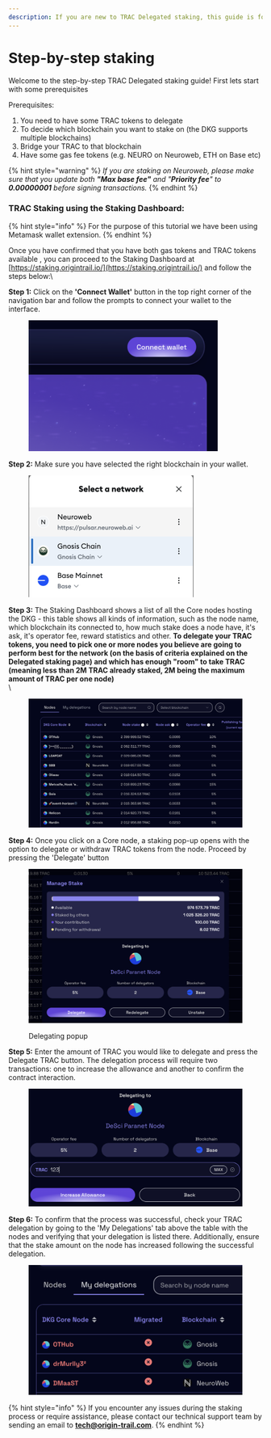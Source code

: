 ```yaml
---
description: If you are new to TRAC Delegated staking, this guide is for you!
---
```


# Step-by-step staking

Welcome to the step-by-step TRAC Delegated staking guide! First lets start with some prerequisites

Prerequisites:

1. You need to have some TRAC tokens to delegate
2. To decide which blockchain you want to stake on (the DKG supports multiple blockchains)
3. Bridge your TRAC to that blockchain
4. Have some gas fee tokens (e.g. NEURO on Neuroweb, ETH on Base etc)

{% hint style="warning" %}
_If you are staking on Neuroweb, please make sure that you update both **"Max base fee"** and "**Priority fee**" to **0.00000001** before signing transactions._
{% endhint %}

### **TRAC Staking using the Staking Dashboard:**

{% hint style="info" %}
For the purpose of this tutorial we have been using Metamask wallet extension.
{% endhint %}

Once you have confirmed that you have both gas tokens and TRAC tokens available , you can proceed to the Staking Dashboard at [https://staking.origintrail.io/](https://staking.origintrail.io/) and follow the steps below:\


**Step 1:** Click on the **'Connect Wallet'** button in the top right corner of the navigation bar and follow the prompts to connect your wallet to the interface.

<figure><img src="../../.gitbook/assets/Screenshot 2024-12-27 at 15.24.48.png" alt="" width="375"><figcaption></figcaption></figure>

**Step 2:** Make sure you have selected the right blockchain in your wallet.&#x20;

<figure><img src="../../.gitbook/assets/Screenshot 2024-12-27 at 15.25.21.png" alt="" width="327"><figcaption></figcaption></figure>

**Step 3:** The Staking Dashboard shows a list of all the Core nodes hosting the DKG - this table shows all kinds of information, such as the node name, which blockchain its connected to, how much stake does a node have, it's ask, it's operator fee, reward statistics and other. **To delegate your TRAC tokens, you need to pick one or more nodes you believe are going to perform best for the network (on the basis of criteria explained on the Delegated staking page) and which has enough "room" to take TRAC (meaning less than 2M TRAC already staked, 2M being the maximum amount of TRAC per one node)**\
\


<figure><img src="../../.gitbook/assets/Screenshot 2024-12-27 at 15.26.46.png" alt="" width="563"><figcaption></figcaption></figure>

**Step 4:** Once you click on a Core node, a staking pop-up opens with the option to delegate or withdraw TRAC tokens from the node. Proceed by pressing the 'Delegate' button

<figure><img src="../../.gitbook/assets/Screenshot 2024-12-27 at 15.28.41.png" alt=""><figcaption><p>Delegating popup</p></figcaption></figure>

**Step 5:** Enter the amount of TRAC you would like to delegate and press the Delegate TRAC button. The delegation process will require two transactions: one to increase the allowance and another to confirm the contract interaction.

<figure><img src="../../.gitbook/assets/Screenshot 2024-12-27 at 15.29.46.png" alt=""><figcaption></figcaption></figure>



**Step 6:** To confirm that the process was successful, check your TRAC delegation by going to the 'My Delegations' tab above the table with the nodes and verifying that your delegation is listed there. Additionally, ensure that the stake amount on the node has increased following the successful delegation.

<figure><img src="../../.gitbook/assets/Screenshot 2024-12-27 at 15.30.30.png" alt=""><figcaption></figcaption></figure>

{% hint style="info" %}
If you encounter any issues during the staking process or require assistance, please contact our technical support team by sending an email to **tech@origin-trail.com**.
{% endhint %}

